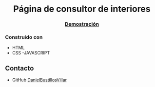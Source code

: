 <!-- Please update value in the {}  -->

<h1 align="center">Página de consultor de interiores</h1>


<div align="center">
  <h3>
    <a href="https://danielbustillosvillar.github.io/consultor_interiores">
      Demostración
    </a>
  </h3>
</div>

### Construido con

<!-- This section should list any major frameworks that you built your project using. Here are a few examples.-->

- HTML
- CSS
-JAVASCRIPT
## Contacto

- GitHub [DanielBustillosVillar](https://github.com/DanielBustillosVillar)
